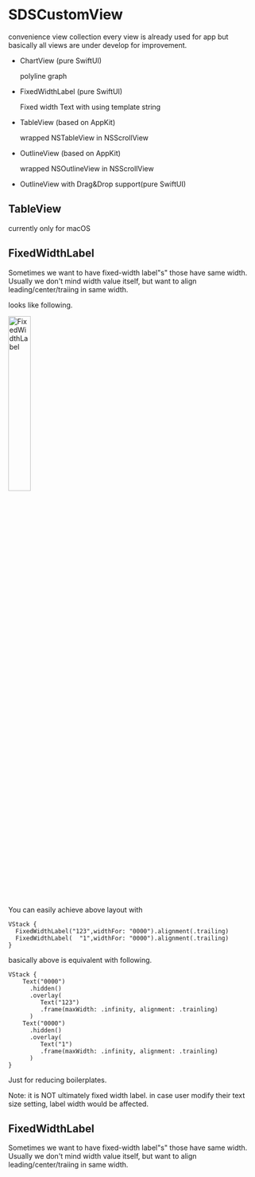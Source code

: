 # SDSCustomView

convenience view collection
every view is already used for app but basically all views are under develop for improvement.

- ChartView (pure SwiftUI)

   polyline graph
   
- FixedWidthLabel (pure SwiftUI)

   Fixed width Text with using template string
   
- TableView (based on AppKit)

   wrapped NSTableView in NSScrollView
   
- OutlineView (based on AppKit)

  wrapped NSOutlineView in NSScrollView   
  
- OutlineView with Drag&Drop support(pure SwiftUI)  

## TableView
currently only for macOS

## FixedWidthLabel

Sometimes we want to have fixed-width label"s" those have same width.
Usually we don't mind width value itself, but want to align leading/center/traiing in same width.

looks like following.

<img width=30% alt="FixedWidthLabel" src="https://user-images.githubusercontent.com/6419800/164699567-ec2592c4-3191-4b7e-8f4e-b137b62dd488.png">

You can easily achieve above layout with
```
VStack {
  FixedWidthLabel("123",widthFor: "0000").alignment(.trailing)
  FixedWidthLabel(  "1",widthFor: "0000").alignment(.trailing)
}
```

basically above is equivalent with following.
```
VStack {
    Text("0000")
      .hidden()
      .overlay(
         Text("123")
         .frame(maxWidth: .infinity, alignment: .trainling)
      )
    Text("0000")
      .hidden()
      .overlay(
         Text("1")
         .frame(maxWidth: .infinity, alignment: .trainling)
      )
}
```

Just for reducing boilerplates.

Note: it is NOT ultimately fixed width label.
in case user modify their text size setting, label width would be affected.


## FixedWidthLabel

Sometimes we want to have fixed-width label"s" those have same width.
Usually we don't mind width value itself, but want to align leading/center/traiing in same width.
